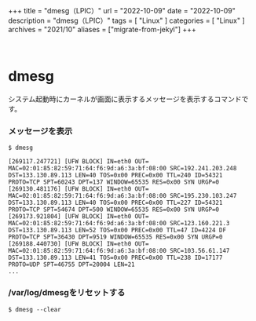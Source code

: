 +++
title = "dmesg（LPIC）"
url = "2022-10-09"
date = "2022-10-09"
description = "dmesg（LPIC）"
tags = [
  "Linux"
]
categories = [
  "Linux"
]
archives = "2021/10"
aliases = ["migrate-from-jekyl"]
+++

<br>

# dmesg

システム起動時にカーネルが画面に表示するメッセージを表示するコマンドです。


### メッセージを表示

```
$ dmesg
```

```
[269117.247721] [UFW BLOCK] IN=eth0 OUT= MAC=02:01:85:82:59:71:64:f6:9d:a6:3a:bf:08:00 SRC=192.241.203.248 DST=133.130.89.113 LEN=40 TOS=0x00 PREC=0x00 TTL=240 ID=54321 PROTO=TCP SPT=60243 DPT=137 WINDOW=65535 RES=0x00 SYN URGP=0 
[269130.481176] [UFW BLOCK] IN=eth0 OUT= MAC=02:01:85:82:59:71:64:f6:9d:a6:3a:bf:08:00 SRC=195.230.103.247 DST=133.130.89.113 LEN=40 TOS=0x00 PREC=0x00 TTL=227 ID=54321 PROTO=TCP SPT=54674 DPT=500 WINDOW=65535 RES=0x00 SYN URGP=0 
[269173.921804] [UFW BLOCK] IN=eth0 OUT= MAC=02:01:85:82:59:71:64:f6:9d:a6:3a:bf:08:00 SRC=123.160.221.3 DST=133.130.89.113 LEN=52 TOS=0x00 PREC=0x00 TTL=47 ID=4224 DF PROTO=TCP SPT=36430 DPT=9519 WINDOW=65535 RES=0x00 SYN URGP=0 
[269188.440730] [UFW BLOCK] IN=eth0 OUT= MAC=02:01:85:82:59:71:64:f6:9d:a6:3a:bf:08:00 SRC=103.56.61.147 DST=133.130.89.113 LEN=41 TOS=0x00 PREC=0x00 TTL=238 ID=17177 PROTO=UDP SPT=46755 DPT=20004 LEN=21 
...
```


### /var/log/dmesgをリセットする

```
$ dmesg --clear
```

